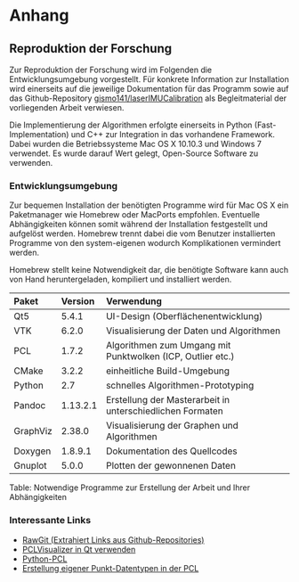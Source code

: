 # Anhang

## Reproduktion der Forschung

Zur Reproduktion der Forschung wird im Folgenden die Entwicklungsumgebung vorgestellt. Für konkrete Information zur Installation wird einerseits auf die jeweilige Dokumentation für das Programm sowie auf das Github-Repository [gismo141/laserIMUCalibration](https://github.com/gismo141/laserIMUCalibration) als Begleitmaterial der vorliegenden Arbeit verwiesen.

Die Implementierung der Algorithmen erfolgte einerseits in Python (Fast-Implementation) und C++ zur Integration in das vorhandene Framework. Dabei wurden die Betriebssysteme Mac OS X 10.10.3 und Windows 7 verwendet. Es wurde darauf Wert gelegt, Open-Source Software zu verwenden.

### Entwicklungsumgebung

Zur bequemen Installation der benötigten Programme wird für Mac OS X ein Paketmanager wie Homebrew oder MacPorts empfohlen. Eventuelle Abhängigkeiten können somit während der Installation festgestellt und aufgelöst werden. Homebrew trennt dabei die vom Benutzer installierten Programme von den system-eigenen wodurch Komplikationen vermindert werden.

Homebrew stellt keine Notwendigkeit dar, die benötigte Software kann auch von Hand heruntergeladen, kompiliert und installiert werden.

| Paket    | Version  | Verwendung                                                 |
| :---     | :-----   | :----                                                      |
| Qt5      | 5.4.1    | UI-Design (Oberflächenentwicklung)                         |
| VTK      | 6.2.0    | Visualisierung der Daten und Algorithmen                   |
| PCL      | 1.7.2    | Algorithmen zum Umgang mit Punktwolken (ICP, Outlier etc.) |
| CMake    | 3.2.2    | einheitliche Build-Umgebung                                |
| Python   | 2.7      | schnelles Algorithmen-Prototyping                          |
| Pandoc   | 1.13.2.1 | Erstellung der Masterarbeit in unterschiedlichen Formaten  |
| GraphViz | 2.38.0   | Visualisierung der Graphen und Algorithmen                 |
| Doxygen  | 1.8.9.1  | Dokumentation des Quellcodes                               |
| Gnuplot  | 5.0.0    | Plotten der gewonnenen Daten                               |

Table: Notwendige Programme zur Erstellung der Arbeit und Ihrer Abhängigkeiten

### Interessante Links

- [RawGit (Extrahiert Links aus Github-Repositories)](http://rawgit.com)
- [PCLVisualizer in Qt verwenden](http://stackoverflow.com/a/11939703/3281871)
- [Python-PCL](https://github.com/strawlab/python-pcl)
- [Erstellung eigener Punkt-Datentypen in der PCL](pointclouds.org/documentation/tutorials/adding_custom_ptype.php)
